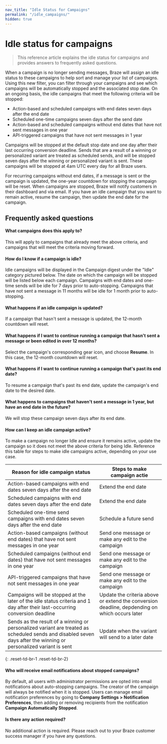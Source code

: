 ```yaml
---
nav_title: "Idle Status for Campaigns"
permalink: "/idle_campaigns/"
hidden: true
---
```


# Idle status for campaigns

> This reference article explains the idle status for campaigns and provides answers to frequently asked questions.

When a campaign is no longer sending messages, Braze will assign an idle status to these campaigns to help sort and manage your list of campaigns. Using this new filter, you can filter through your campaigns and see which campaigns will be automatically stopped and the associated stop date. On an ongoing basis, the idle campaigns that meet the following criteria will be stopped:
 
- Action-based and scheduled campaigns with end dates seven days after the end date
- Scheduled one-time campaigns seven days after the send date 
- Action-based and scheduled campaigns without end dates that have not sent messages in one year
- API-triggered campaigns that have not sent messages in 1 year

Campaigns will be stopped at the default stop date and one day after their last occurring conversion deadline. Sends that are a result of a winning or personalized variant are treated as scheduled sends, and will be stopped seven days after the winning or personalized variant is sent. These campaigns will be stopped at 4am UTC every day for all Braze users.

For recurring campaigns without end dates, if a message is sent or the campaign is updated, the one-year countdown for stopping the campaign will be reset. When campaigns are stopped, Braze will notify customers in their dashboard and via email. If you have an idle campaign that you want to remain active, resume the campaign, then update the end date for the campaign. 

## Frequently asked questions

#### What campaigns does this apply to?

This will apply to campaigns that already meet the above criteria, and campaigns that will meet the criteria moving forward.

#### How do I know if a campaign is idle?

Idle campaigns will be displayed in the Campaign digest under the "Idle" category pictured below. The date on which the campaign will be stopped will be listed below each campaign. Campaigns with end dates and one-time sends will be idle for 7 days prior to auto-stopping. Campaigns that have not sent a message in 11 months will be idle for 1 month prior to auto-stopping. 

#### What happens if an idle campaign is updated?

If a campaign that hasn't sent a message is updated, the 12-month countdown will reset. 

#### What happens if I want to continue running a campaign that hasn't sent a message or been edited in over 12 months?

Select the campaign's corresponding gear icon, and choose **Resume**. In this case, the 12-month countdown will reset. 

#### What happens if I want to continue running a campaign that's past its end date?

To resume a campaign that's past its end date, update the campaign's end date to the desired date. 

#### What happens to campaigns that haven't sent a message in 1 year, but have an end date in the future?

We will stop these campaign seven days after its end date.

#### How can I keep an idle campaign active?

To make a campaign no longer Idle and ensure it remains active, update the campaign so it does not meet the above criteria for being Idle. Reference this table for steps to make idle campaigns active, depending on your use case.

| Reason for idle campaign status | Steps to make campaign actie |
| --- | --- |
| Action-based campaigns with end dates seven days after the end date | Extend the end date |
| Scheduled campaigns with end dates seven days after the end date | Extend the end date |
| Scheduled one-time send campaigns with end dates seven days after the end date | Schedule a future send |
| Action-based campaigns (without end dates) that have not sent messages in one year | Send one message or make any edit to the campaign | 
| Scheduled campaigns (without end dates) that have not sent messages in one year | Send one message or make any edit to the campaign | 
| API-triggered campaigns that have not sent messages in one year | Send one message or make any edit to the campaign |
| Campaigns will be stopped at the later of the idle status criteria and 1 day after their last-occurring conversion deadline | Update the criteria above or extend the conversion deadline, depdending on which occurs later |
| Sends as the result of a winning or personalized variant are treated as scheduled sends and disabled seven days after the winning or personalized variant is sent | Update when the variant will send to a later date |
{: .reset-td-br-1 .reset-td-br-2}

#### Who will receive email notifications about stopped campaigns?

By default, all users with administrator permissions are opted into email notifications about auto-stopping campaigns. The creator of the campaign will always be notified when it is stopped. Users can manage email notification preferences by going to **Company Settings > Notification Preferences**, then adding or removing recipients from the notification **Campaign Automatically Stopped**.

#### Is there any action required?

No additional action is required. Please reach out to your Braze customer success manager if you have any questions.
